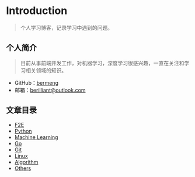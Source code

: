 # Introduction

> 个人学习博客，记录学习中遇到的问题。

## 个人简介
> 目前从事前端开发工作，对机器学习，深度学习很感兴趣，一直在关注和学习相关领域的知识。 

- GitHub：[bermeng](https://github.com/bermeng)
- 邮箱：berilliant@outlook.com

## 文章目录

- [F2E](f2e/README.md)
- [Python](python/README.md)
- [Machine Learning](machine&#32;learning/README.md)
- [Go](go/README.md)
- [Git](git/README.md)
- [Linux](linux/README.md)
- [Algorithm](algorithm/README.md)
- [Others](others/README.md)